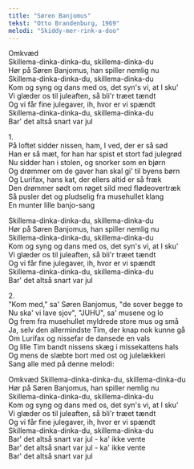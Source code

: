 ```yaml
---
title: "Søren Banjomus"
tekst: "Otto Brandenburg, 1969"
melodi: "Skiddy-mer-rink-a-doo"
---
```


Omkvæd\
Skillema-dinka-dinka-du, skillema-dinka-du\
Hør på Søren Banjomus, han spiller nemlig nu\
Skillema-dinka-dinka-du, skillema-dinka-du\
Kom og syng og dans med os, det syn's vi, at I sku'\
Vi glæder os til juleaften, så bli'r træet tændt\
Og vi får fine julegaver, ih, hvor er vi spændt\
Skillema-dinka-dinka-du, skillema-dinka-du\
Bar' det altså snart var jul

1\.\
På loftet sidder nissen, ham, I ved, der er så sød\
Han er så mæt, for han har spist et stort fad julegrød\
Nu sidder han i stolen, og snorker som en bjørn\
Og drømmer om de gaver han skal gi' til byens børn\
Og Lurifax, hans kat, der ellers altid er så fræk\
Den drømmer sødt om røget sild med flødeovertræk\
Så pusler det og pludselig fra musehullet klang\
En munter lille banjo-sang

Skillema-dinka-dinka-du, skillema-dinka-du\
Hør på Søren Banjomus, han spiller nemlig nu\
Skillema-dinka-dinka-du, skillema-dinka-du\
Kom og syng og dans med os, det syn's vi, at I sku'\
Vi glæder os til juleaften, så bli'r træet tændt\
Og vi får fine julegaver, ih, hvor er vi spændt\
Skillema-dinka-dinka-du, skillema-dinka-du\
Bar' det altså snart var jul

2\.\
"Kom med," sa' Søren Banjomus, "de sover begge to\
Nu ska' vi lave sjov", "JUHU", sa' musene og lo\
Og frem fra musehullet myldrede store mus og små\
Ja, selv den allermindste Tim, der knap nok kunne gå\
Om Lurifax og nissefar de dansede en vals\
Og lille Tim bandt nissens skæg i missekattens hals\
Og mens de slæbte bort med ost og julelækkeri\
Sang alle med på denne melodi:

Omkvæd
Skillema-dinka-dinka-du, skillema-dinka-du\
Hør på Søren Banjomus, han spiller nemlig nu\
Skillema-dinka-dinka-du, skillema-dinka-du\
Kom og syng og dans med os, det syn's vi, at I sku'\
Vi glæder os til juleaften, så bli'r træet tændt\
Og vi får fine julegaver, ih, hvor er vi spændt\
Skillema-dinka-dinka-du, skillema-dinka-du\
Bar' det altså snart var jul - ka' ikke vente\
Bar' det altså snart var jul - ka' ikke vente\
Bar' det altså snart var jul